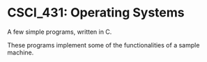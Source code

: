 # CSCI_431: Operating Systems

A few simple programs, written in C. 

These programs implement some of the functionalities of a sample machine.